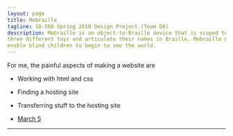 ```yaml
---
layout: page
title: Mobraille
tagline: 18-500 Spring 2018 Design Project (Team D6)
description: Mobraille is an object-to-Braille device that is scoped to classify
three different toys and articulate their names in Braille. Mobraille will
enable blind children to begin to see the world.
---
```


For me, the painful aspects of making a website are

- Working with html and css
- Finding a hosting site
- Transferring stuff to the hosting site

- [March 5](pages/update1.md)

---

